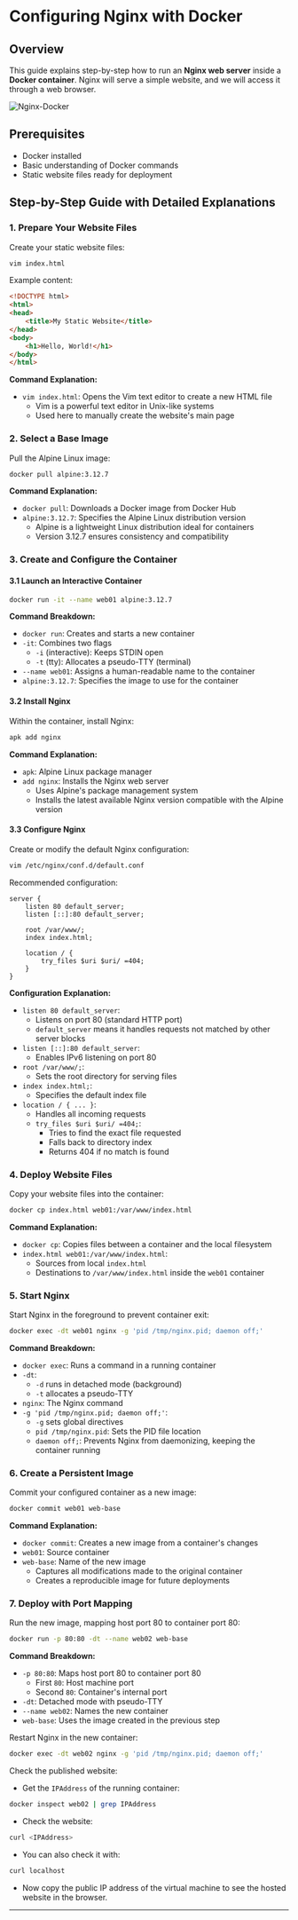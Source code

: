 # Configuring Nginx with Docker

## Overview

This guide explains step-by-step how to run an **Nginx web server** inside a **Docker container**. Nginx will serve a simple website, and we will access it through a web browser.

![Nginx-Docker](https://linuxiac.b-cdn.net/wp-content/uploads/2021/06/nginx-docker.png)

## Prerequisites

- Docker installed
- Basic understanding of Docker commands
- Static website files ready for deployment

## Step-by-Step Guide with Detailed Explanations

### 1. Prepare Your Website Files

Create your static website files:

```bash
vim index.html
```

Example content:
```html
<!DOCTYPE html>
<html>
<head>
    <title>My Static Website</title>
</head>
<body>
    <h1>Hello, World!</h1>
</body>
</html>
```

**Command Explanation:**
- `vim index.html`: Opens the Vim text editor to create a new HTML file
  - Vim is a powerful text editor in Unix-like systems
  - Used here to manually create the website's main page

### 2. Select a Base Image

Pull the Alpine Linux image:

```bash
docker pull alpine:3.12.7
```

**Command Explanation:**
- `docker pull`: Downloads a Docker image from Docker Hub
- `alpine:3.12.7`: Specifies the Alpine Linux distribution version
  - Alpine is a lightweight Linux distribution ideal for containers
  - Version 3.12.7 ensures consistency and compatibility

### 3. Create and Configure the Container

#### 3.1 Launch an Interactive Container

```bash
docker run -it --name web01 alpine:3.12.7
```

**Command Breakdown:**
- `docker run`: Creates and starts a new container
- `-it`: Combines two flags
  - `-i` (interactive): Keeps STDIN open
  - `-t` (tty): Allocates a pseudo-TTY (terminal)
- `--name web01`: Assigns a human-readable name to the container
- `alpine:3.12.7`: Specifies the image to use for the container

#### 3.2 Install Nginx

Within the container, install Nginx:

```bash
apk add nginx
```

**Command Explanation:**
- `apk`: Alpine Linux package manager
- `add nginx`: Installs the Nginx web server
  - Uses Alpine's package management system
  - Installs the latest available Nginx version compatible with the Alpine version

#### 3.3 Configure Nginx

Create or modify the default Nginx configuration:

```bash
vim /etc/nginx/conf.d/default.conf
```

Recommended configuration:
```nginx
server {
    listen 80 default_server;
    listen [::]:80 default_server;

    root /var/www/;
    index index.html;

    location / {
        try_files $uri $uri/ =404;
    }
}
```

**Configuration Explanation:**
- `listen 80 default_server`: 
  - Listens on port 80 (standard HTTP port)
  - `default_server` means it handles requests not matched by other server blocks
- `listen [::]:80 default_server`: 
  - Enables IPv6 listening on port 80
- `root /var/www/;`: 
  - Sets the root directory for serving files
- `index index.html;`: 
  - Specifies the default index file
- `location / { ... }`:
  - Handles all incoming requests
  - `try_files $uri $uri/ =404;`: 
    - Tries to find the exact file requested
    - Falls back to directory index
    - Returns 404 if no match is found

### 4. Deploy Website Files

Copy your website files into the container:

```bash
docker cp index.html web01:/var/www/index.html
```

**Command Explanation:**
- `docker cp`: Copies files between a container and the local filesystem
- `index.html web01:/var/www/index.html`:
  - Sources from local `index.html`
  - Destinations to `/var/www/index.html` inside the `web01` container

### 5. Start Nginx

Start Nginx in the foreground to prevent container exit:

```bash
docker exec -dt web01 nginx -g 'pid /tmp/nginx.pid; daemon off;'
```

**Command Breakdown:**
- `docker exec`: Runs a command in a running container
- `-dt`: 
  - `-d` runs in detached mode (background)
  - `-t` allocates a pseudo-TTY
- `nginx`: The Nginx command
- `-g 'pid /tmp/nginx.pid; daemon off;'`:
  - `-g` sets global directives
  - `pid /tmp/nginx.pid`: Sets the PID file location
  - `daemon off;`: Prevents Nginx from daemonizing, keeping the container running

### 6. Create a Persistent Image

Commit your configured container as a new image:

```bash
docker commit web01 web-base
```

**Command Explanation:**
- `docker commit`: Creates a new image from a container's changes
- `web01`: Source container
- `web-base`: Name of the new image
  - Captures all modifications made to the original container
  - Creates a reproducible image for future deployments

### 7. Deploy with Port Mapping

Run the new image, mapping host port 80 to container port 80:

```bash
docker run -p 80:80 -dt --name web02 web-base
```

**Command Breakdown:**
- `-p 80:80`: Maps host port 80 to container port 80
  - First `80`: Host machine port
  - Second `80`: Container's internal port
- `-dt`: Detached mode with pseudo-TTY
- `--name web02`: Names the new container
- `web-base`: Uses the image created in the previous step

Restart Nginx in the new container:

```bash
docker exec -dt web02 nginx -g 'pid /tmp/nginx.pid; daemon off;'
```
Check the published website:

- Get the `IPAddress` of the running container:
```bash
docker inspect web02 | grep IPAddress
```
- Check the website:
```bash
curl <IPAddress>
```
- You can also check it with:
```bash
curl localhost
```

- Now copy the public IP address of the virtual machine to see the hosted website in the browser.

---